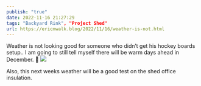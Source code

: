 ```yaml
---
publish: "true"
date: 2022-11-16 21:27:29
tags: "Backyard Rink", "Project Shed"
url: https://ericmwalk.blog/2022/11/16/weather-is-not.html
---
```


Weather is not looking good for someone who didn’t get his hockey boards setup.. I am going to still tell myself there will be warm days ahead in December. 🤨
![](https://ericmwalk.blog/uploads/2022/d4e6405200.jpg)

Also, this next weeks weather will be a good test on the shed office insulation.